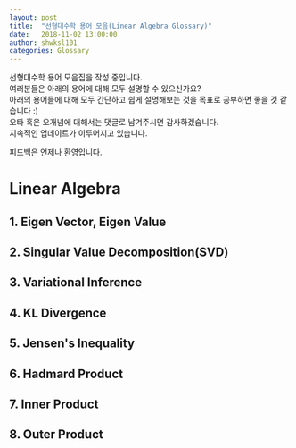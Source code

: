 ```yaml
---
layout: post
title:  "선형대수학 용어 모음(Linear Algebra Glossary)"
date:   2018-11-02 13:00:00
author: shwksl101
categories: Glossary
---
```


선형대수학 용어 모음집을 작성 중입니다.  
여러분들은 아래의 용어에 대해 모두 설명할 수 있으신가요?  
아래의 용어들에 대해 모두 간단하고 쉽게 설명해보는 것을 목표로 공부하면 좋을 것 같습니다 :)  
오타 혹은 오개념에 대해서는 댓글로 남겨주시면 감사하겠습니다.  
지속적인 업데이트가 이루어지고 있습니다.  

피드백은 언제나 환영입니다.

# Linear Algebra

## 1. Eigen Vector, Eigen Value

## 2. Singular Value Decomposition(SVD)

## 3. Variational Inference

## 4. KL Divergence

## 5. Jensen's Inequality

## 6. Hadmard Product

## 7. Inner Product

## 8. Outer Product
